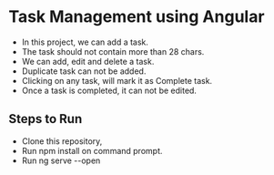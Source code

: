 # Task Management using Angular

- In this project, we can  add a task.
- The task should not contain more than 28 chars.
- We can add, edit and delete a task.
- Duplicate task can not be added.
- Clicking on any task, will mark it as Complete task.
- Once a task is completed, it can not be edited.

## Steps to Run 

- Clone this repository,
- Run npm install on command prompt.
- Run ng serve --open

